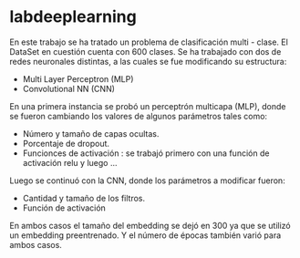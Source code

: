 # labdeeplearning

En este trabajo se ha tratado un problema de clasificación multi - clase. El DataSet en cuestión cuenta con 600 clases. 
Se ha trabajado con dos de redes neuronales distintas, a las cuales se fue modificando su estructura:
- Multi Layer Perceptron (MLP)
- Convolutional NN (CNN)

En una primera instancia se probó un perceptrón multicapa (MLP), donde se fueron cambiando los valores de algunos parámetros tales como: 
  - Número y tamaño de capas ocultas.
  - Porcentaje de dropout.
  - Funcionces de activación : se trabajó primero con una función de activación relu y luego ...

Luego se continuó con la CNN, donde los parámetros a modificar fueron:
- Cantidad y tamaño de los filtros.
- Función de activación

En ambos casos el tamaño del embedding se dejó en 300 ya que se utilizó un embedding preentrenado. Y el número de épocas también varió para ambos casos.
